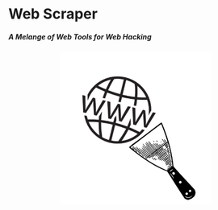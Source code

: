 # Web Scraper
##### _A Melange of Web Tools for Web Hacking_
<p align="center">
  <img  width="300" src="Images/Logo.png" />
</p>
